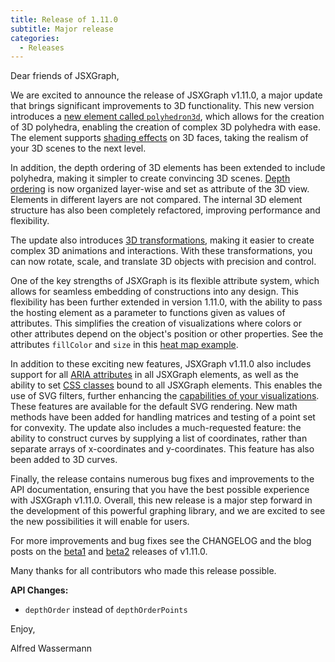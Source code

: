 ```yaml
---
title: Release of 1.11.0
subtitle: Major release
categories:
  - Releases
---
```


Dear friends of JSXGraph,

We are excited to announce the release of JSXGraph v1.11.0, a major update that brings significant improvements to 3D functionality. This new version introduces a [new element called `polyhedron3d`](https://jsxgraph.org/docs/symbols/Polyhedron3D.html), which allows for the creation of 3D polyhedra, enabling the creation of complex 3D polyhedra with ease. The element supports [shading effects](https://jsxgraph.org/docs/symbols/Face3D.html#shader) on 3D faces, taking the realism of your 3D scenes to the next level.

In addition, the depth ordering of 3D elements has been extended to include polyhedra, making it simpler to create convincing 3D scenes. [Depth ordering](https://jsxgraph.org/docs/symbols/View3D.html#depthOrder) is now organized layer-wise and set as attribute of the 3D view. Elements in different layers are not compared. The internal 3D element structure has also been completely refactored, improving performance and flexibility.

The update also introduces [3D transformations](https://jsxgraph.org/docs/symbols/Transformation3D.html), making it easier to create complex 3D animations and interactions. With these transformations, you can now rotate, scale, and translate 3D objects with precision and control.

One of the key strengths of JSXGraph is its flexible attribute system, which allows for seamless embedding of constructions into any design. This flexibility has been further extended in version 1.11.0, with the ability to pass the hosting element as a parameter to functions given as values of attributes. This simplifies the creation of visualizations where colors or other attributes depend on the object's position or other properties. See the attributes `fillColor` and `size` in this [heat map example](https://jsxgraph.org/share/example/heat-map).

In addition to these exciting new features, JSXGraph v1.11.0 also includes support for all [ARIA attributes](https://jsxgraph.org/docs/symbols/JXG.GeometryElement.html#aria) in all JSXGraph elements, as well as the ability to set [CSS classes](https://jsxgraph.org/docs/symbols/JXG.GeometryElement.html#cssClass) bound to all JSXGraph elements. This enables the use of SVG filters, further enhancing the [capabilities of your visualizations](https://jsxgraph.org/share/example/svg-filter-and-css-classes). These features are available for the default SVG rendering.
New math methods have been added for handling matrices and testing of a point set for convexity. The update also includes a much-requested feature: the ability to construct curves by supplying a list of coordinates, rather than separate arrays of x-coordinates and y-coordinates. This feature has also been added to 3D curves. 

Finally, the release contains numerous bug fixes and improvements to the API documentation, ensuring that you have the best possible experience with JSXGraph v1.11.0. Overall, this new release is a major step forward in the development of this powerful graphing library, and we are excited to see the new possibilities it will enable for users.

For more improvements and bug fixes see the CHANGELOG and the blog posts on the [beta1](https://jsxgraph.org/wp/2024-11-08-release-of-version-1.11.0-beta1/) and [beta2](https://jsxgraph.org/wp/2025-02-24-release-of-version-1.11.0-beta2/) releases of v1.11.0.

Many thanks for all contributors who made this release possible.

__API Changes:__

- `depthOrder` instead of `depthOrderPoints`


Enjoy,

Alfred Wassermann



